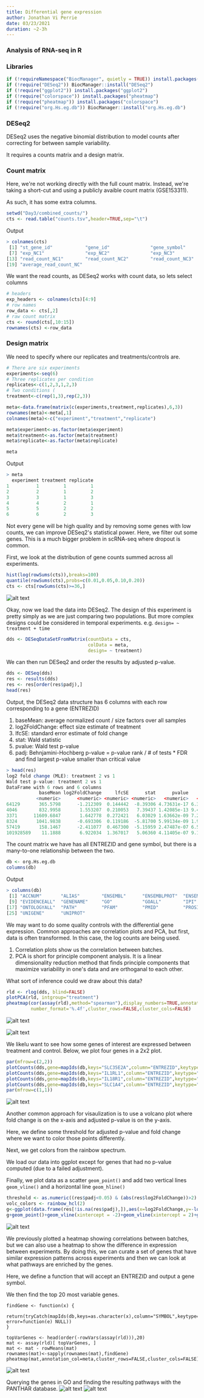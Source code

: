 ```yaml
---
title: Differential gene expression
author: Jonathan Vi Perrie
date: 03/23/2021
duration: ~2-3h 
---
```



### Analysis of RNA-seq in R

### Libraries
```R
if (!requireNamespace("BiocManager", quietly = TRUE)) install.packages("BiocManager")
if (!require("DESeq2")) BiocManager::install("DESeq2")
if (!require("ggplot2")) install.packages("ggplot2")
if (!require("colorspace")) install.packages("pheatmap")
if (!require("pheatmap")) install.packages("colorspace")
if (!require("org.Hs.eg.db")) BiocManager::install("org.Hs.eg.db")
```

### DESeq2
DESeq2 uses the negative binomial distribution to model counts after correcting for between sample variability. 

It requires a counts matrix and a design matrix. 

### Count matrix
Here, we're not working directly with the full count matrix. Instead, we're taking a short-cut and using a publicly avaible count matrix (GSE153311).

As such, it has some extra columns. 
```R
setwd("Day3/combined_counts/")
cts <- read.table("counts.tsv",header=TRUE,sep="\t")
```
Output
```R
> colnames(cts)
 [1] "st_gene_id"            "gene_id"               "gene_symbol"           "exp_AS1"               "exp_AS2"               "exp_AS3"              
 [7] "exp_NC1"               "exp_NC2"               "exp_NC3"               "read_count_AS1"        "read_count_AS2"        "read_count_AS3"       
[13] "read_count_NC1"        "read_count_NC2"        "read_count_NC3"        "average_exp_AS"        "average_exp_NC"        "average_read_count_AS"
[19] "average_read_count_NC"
```
We want the read counts, as DESeq2 works with count data, so lets select columns
```R
# headers 
exp_headers <- colnames(cts)[4:9]
# row names
row_data <- cts[,2]
# raw count matrix
cts <- round(cts[,10:15])
rownames(cts) <-row_data
```
### Design matrix 
We need to specify where our replicates and treatments/controls are.
```R
# There are six experiments
experiments<-seq(6)
# Three replicates per condition
replicates<-c(1,2,3,1,2,3)
# Two conditions (
treatment<-c(rep(1,3),rep(2,3))

meta<-data.frame(matrix(c(experiments,treatment,replicates),6,3))
rownames(meta)<-meta[,1]
colnames(meta)<-c("experiment","treatment","replicate")

meta$experiment<-as.factor(meta$experiment)
meta$treatment<-as.factor(meta$treatment)
meta$replicate<-as.factor(meta$replicate)

meta
```
Output
```R
> meta
  experiment treatment replicate
1          1         1         1
2          2         1         2
3          3         1         3
4          4         2         1
5          5         2         2
6          6         2         3
```
Not every gene will be high quality and by removing some genes with low counts, we can improve DESeq2's statistical power. 
Here, we filter out some genes. This is a much bigger problem in scRNA-seq where dropout is common. 

First, we look at the distribution of gene counts summed across all experiments. 
```R
hist(log(rowSums(cts)),breaks=100)
quantile(rowSums(cts),probs=c(0.01,0.05,0.10,0.20))
cts <- cts[rowSums(cts)>=36,]
```
![alt text](../Day3_RNAseq/img/hist.png)

Okay, now we load the data into DESeq2. The design of this experiment is pretty simply as we are just comparing two populations. 
But more complex designs could be considered in temporal experiments. e.g. `design= ~ treatment + time`
```R
dds <- DESeqDataSetFromMatrix(countData = cts,
                              colData = meta,
                              design= ~ treatment)
```

We can then run DESeq2 and order the results by adjusted p-value. 
```R
dds <- DESeq(dds)
res <- results(dds)
res <- res[order(res$padj),]
head(res)
```
Output, the DESeq2 data structure has 6 columns with each row corresponding to a gene (ENTREZID)
1. baseMean: average normalized count / size factors over all samples
2. log2FoldChange: effect size estimate of treatment
3. lfcSE: standard error estimate of fold change
4. stat: Wald statistic
5. pvalue: Wald test p-value
6. padj: Behnjamini-Hochberg p-value = p-value rank / # of tests * FDR and find largest p-value smaller than critical value
```R
> head(res)
log2 fold change (MLE): treatment 2 vs 1 
Wald test p-value: treatment 2 vs 1 
DataFrame with 6 rows and 6 columns
            baseMean log2FoldChange     lfcSE      stat      pvalue        padj
           <numeric>      <numeric> <numeric> <numeric>   <numeric>   <numeric>
64129       365.5798      -1.212309  0.144442  -8.39306 4.73631e-17 6.31161e-13
4046        832.9958       1.553207  0.210053   7.39437 1.42085e-13 9.46711e-10
3371      11609.6847       1.642778  0.272421   6.03029 1.63662e-09 7.26986e-06
8324       1041.9838      -0.693306  0.119186  -5.81700 5.99134e-09 1.99601e-05
57419       158.1467      -2.411077  0.467300  -5.15959 2.47487e-07 6.59603e-04
101928589    11.1888       6.922034  1.367017   5.06360 4.11405e-07 9.13731e-04
```
The count matrix we have has all ENTREZID and gene symbol, but there is a many-to-one relationship between the two. 
```R
db <- org.Hs.eg.db
columns(db)
```
Output
```R
> columns(db)
 [1] "ACCNUM"       "ALIAS"        "ENSEMBL"      "ENSEMBLPROT"  "ENSEMBLTRANS" "ENTREZID"     "ENZYME"       "EVIDENCE"    
 [9] "EVIDENCEALL"  "GENENAME"     "GO"           "GOALL"        "IPI"          "MAP"          "OMIM"         "ONTOLOGY"    
[17] "ONTOLOGYALL"  "PATH"         "PFAM"         "PMID"         "PROSITE"      "REFSEQ"       "SYMBOL"       "UCSCKG"      
[25] "UNIGENE"      "UNIPROT"  
```
We may want to do some quality controls with the differential gene expression. Common approaches are correlation plots and PCA,
but first, data is often transformed. In this case, the log counts are being used.
1. Correlation plots show us the correlation between batches.
2. PCA is short for principle component analysis. It is a linear dimensionality reduction method that finds principle components 
that maximize variability in one's data and are orthoganal to each other. 

What sort of inference could we draw about this data?

```R
rld <- rlog(dds, blind=FALSE)
plotPCA(rld, intgroup="treatment")
pheatmap(cor(assay(rld),method="spearman"),display_numbers=TRUE,annotation_col=meta,
         number_format='%.4f',cluster_rows=FALSE,cluster_cols=FALSE)
```
![alt text](../Day3_RNAseq/img/pca.png)

![alt text](../Day3_RNAseq/img/batch_cor.png)

We likelu want to see how some genes of interest are expressed between treatment and control. Below, we plot four genes
in a 2x2 plot. 
```R
par(mfrow=c(2,2))
plotCounts(dds,gene=mapIds(db,keys="SLC35E2A",column="ENTREZID",keytype="SYMBOL"),intgroup="treatment",main="SLC35E2A")
plotCounts(dds,gene=mapIds(db,keys="IL1RL1",column="ENTREZID",keytype="SYMBOL"),intgroup="treatment",main="IL1RL1")
plotCounts(dds,gene=mapIds(db,keys="IL18R1",column="ENTREZID",keytype="SYMBOL"),intgroup="treatment",main="IL18R1")
plotCounts(dds,gene=mapIds(db,keys="SLC1A4",column="ENTREZID",keytype="SYMBOL"),intgroup="treatment",main="SLC1A4")
par(mfrow=c(1,1))
```
![alt text](../Day3_RNAseq/img/scatter_plot.png)

Another common approach for visaulization is to use a volcano plot where fold change is on the x-axis and adjusted p-value is
on the y-axis. 

Here, we define some threshold for adjusted p-value and fold change where we want to color those points differently.

Next, we get colors from the rainbow spectrum.

We load our data into ggplot except for genes that had no p-value computed (due to a failed adjustment).

Finally, we plot data as a scatter `geom_point()` and add two vertical lines `geom_vline()` and a horizontal line `geom_hline()`

```R
threshold <- as.numeric((res$padj<0.05) & (abs(res$log2FoldChange))>2) + 1 
volc_colors <- rainbow_hcl(2)
g<-ggplot(data.frame(res[!is.na(res$padj),]),aes(x=log2FoldChange,y=-log10(padj),colour=volc_colors[threshold[!is.na(res$padj)]]))
g+geom_point()+geom_vline(xintercept = -2)+geom_vline(xintercept = 2)+geom_hline(yintercept = abs(log10(0.05)))+theme_bw()+labs(color="")

```
![alt text](../Day3_RNAseq/img/volcano.png)

We previously plotted a heatmap showing correlations between batches, but we can also use a heatmap to show the difference
in expression between experiments. By doing this, we can curate a set of genes that have similar expression patterns across 
experiments and then we can look at what pathways are enriched by the genes. 

Here, we define a function that will accept an ENTREZID and output a gene symbol. 

We then find the top 20 most variable genes.

```
findGene <- function(x) {
    return(tryCatch(mapIds(db,keys=as.character(x),column="SYMBOL",keytype="ENTREZID"), error=function(e) NULL))
}

topVarGenes <- head(order(-rowVars(assay(rld))),20)
mat <- assay(rld)[ topVarGenes, ]
mat <- mat - rowMeans(mat)
rownames(mat)<-sapply(rownames(mat),findGene)
pheatmap(mat,annotation_col=meta,cluster_rows=FALSE,cluster_cols=FALSE)
```
![alt text](../Day3_RNAseq/img/gene_expr_heatmap.png)

Querying the genes in GO and finding the resulting pathways with the PANTHAR database. 
![alt text](../Day3_RNAseq/img/go_frontpage.png)
![alt text](../Day3_RNAseq/img/panther.png)

